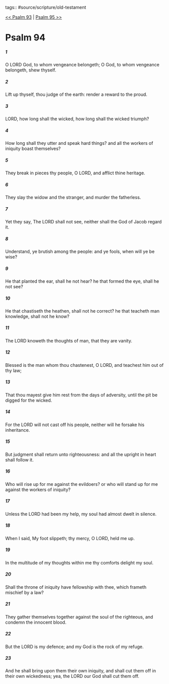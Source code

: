 tags:: #source/scripture/old-testament

[<< Psalm 93](/old-testament/19_Psalms/Psalm_93.md) | [Psalm 95 >>](/old-testament/19_Psalms/Psalm_95.md)

# Psalm 94

##### 1

O LORD God, to whom vengeance belongeth; O God, to whom vengeance belongeth, shew thyself.

##### 2

Lift up thyself, thou judge of the earth: render a reward to the proud.

##### 3

LORD, how long shall the wicked, how long shall the wicked triumph?

##### 4

How long shall they utter and speak hard things? and all the workers of iniquity boast themselves?

##### 5

They break in pieces thy people, O LORD, and afflict thine heritage.

##### 6

They slay the widow and the stranger, and murder the fatherless.

##### 7

Yet they say, The LORD shall not see, neither shall the God of Jacob regard it.

##### 8

Understand, ye brutish among the people: and ye fools, when will ye be wise?

##### 9

He that planted the ear, shall he not hear? he that formed the eye, shall he not see?

##### 10

He that chastiseth the heathen, shall not he correct? he that teacheth man knowledge, shall not he know?

##### 11

The LORD knoweth the thoughts of man, that they are vanity.

##### 12

Blessed is the man whom thou chastenest, O LORD, and teachest him out of thy law;

##### 13

That thou mayest give him rest from the days of adversity, until the pit be digged for the wicked.

##### 14

For the LORD will not cast off his people, neither will he forsake his inheritance.

##### 15

But judgment shall return unto righteousness: and all the upright in heart shall follow it.

##### 16

Who will rise up for me against the evildoers? or who will stand up for me against the workers of iniquity?

##### 17

Unless the LORD had been my help, my soul had almost dwelt in silence.

##### 18

When I said, My foot slippeth; thy mercy, O LORD, held me up.

##### 19

In the multitude of my thoughts within me thy comforts delight my soul.

##### 20

Shall the throne of iniquity have fellowship with thee, which frameth mischief by a law?

##### 21

They gather themselves together against the soul of the righteous, and condemn the innocent blood.

##### 22

But the LORD is my defence; and my God is the rock of my refuge.

##### 23

And he shall bring upon them their own iniquity, and shall cut them off in their own wickedness; yea, the LORD our God shall cut them off.
